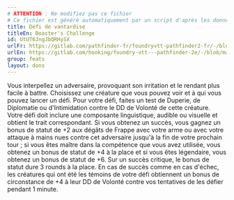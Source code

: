 ```yaml
---
# ATTENTION : Ne modifiez pas ce fichier
# Ce fichier est généré automatiquement par un script d'après les données du module Foundry VTT officiel et de sa traduction
title: Défi de vantardise
titleEn: Boaster's Challenge
id: UtUT6JngJbQRHySX
urlFr: https://gitlab.com/pathfinder-fr/foundryvtt-pathfinder2-fr/-/blob/master/data/feats/UtUT6JngJbQRHySX.htm
urlEn: https://gitlab.com/hooking/foundry-vtt---pathfinder-2e/-/blob/master/packs/data/feats.db/boaster-s-challenge.json
group: feats
layout: dons
---
```

Vous interpellez un adversaire, provoquant son irritation et le rendant plus facile à battre. Choisissez une créature que vous pouvez voir et à qui vous pouvez lancer un défi. Pour votre défi, faites un test de Duperie, de Diplomatie ou d'Intimidation contre le DD de Volonté de cette créature. Votre défi doit inclure une composante linguistique, audible ou visuelle et obtient le trait correspondant. Si vous obtenez un succès, vous gagnez un bonus de statut de +2 aux dégâts de Frappe avec votre arme ou avec votre attaque à mains nues contre cet adversaire jusqu'à la fin de votre prochain tour ; si vous êtes maître dans la compétence que vous avez utilisée, vous obtenez un bonus de statut de +4 à la place et si vous êtes légendaire, vous obtenez un bonus de statut de +6. Sur un succès critique, le bonus de statut dure 3 rounds à la place. En cas de succès comme en cas d'échec, les créatures qui ont été les témoins de votre défi obtiennent un bonus de circonstance de +4 à leur DD de Volonté contre vos tentatives de les défier pendant 1 minute.


